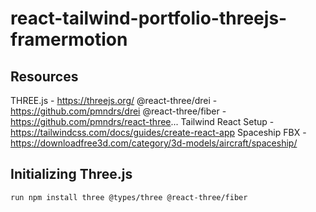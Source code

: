 # react-tailwind-portfolio-threejs-framermotion

## Resources

THREE.js - https://threejs.org/
@react-three/drei - https://github.com/pmndrs/drei
@react-three/fiber - https://github.com/pmndrs/react-three...
Tailwind React Setup - https://tailwindcss.com/docs/guides/create-react-app
Spaceship FBX - https://downloadfree3d.com/category/3d-models/aircraft/spaceship/

## Initializing Three.js

`run npm install three @types/three @react-three/fiber`
